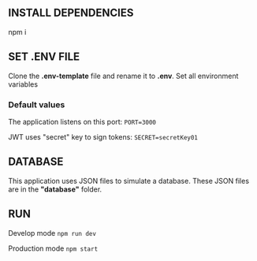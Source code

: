 ## INSTALL DEPENDENCIES
npm i

## SET .ENV FILE
Clone the **.env-template** file and rename it to **.env**. Set all environment variables
### Default values
The application listens on this port: `PORT=3000`

JWT uses "secret" key to sign tokens: `SECRET=secretKey01`

## DATABASE
This application uses JSON files to simulate a database. These JSON files are in the **"database"** folder.

## RUN
Develop mode `npm run dev`

Production mode `npm start`